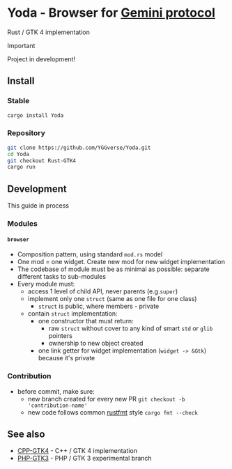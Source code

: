 # Yoda - Browser for [Gemini protocol](https://geminiprotocol.net)

Rust / GTK 4 implementation

> [!IMPORTANT]
> Project in development!
>

## Install

### Stable

``` bash
cargo install Yoda
```

### Repository

``` bash
git clone https://github.com/YGGverse/Yoda.git
cd Yoda
git checkout Rust-GTK4
cargo run
```

## Development

This guide in process

### Modules

#### `browser`

* Composition pattern, using standard `mod.rs` model
* One mod = one widget. Create new mod for new widget implementation
* The codebase of module must be as minimal as possible: separate different tasks to sub-modules
* Every module must:
  * access 1 level of child API, never parents (e.g.`super`)
  * implement only one `struct` (same as one file for one class)
    * `struct` is public, where members - private
  * contain `struct` implementation:
    * one constructor that must return:
      * raw `struct` without cover to any kind of smart `std` or `glib` pointers
      * ownership to new object created
    * one link getter for widget implementation (`widget -> &Gtk`) because it's private

### Contribution

* before commit, make sure:
  * new branch created for every new PR `git checkout -b 'contribution-name'`
  * new code follows common [rustfmt](https://rust-lang.github.io/rustfmt/) style `cargo fmt --check`

## See also

* [CPP-GTK4](https://github.com/YGGverse/Yoda/tree/CPP-GTK4) - C++ / GTK 4 implementation
* [PHP-GTK3](https://github.com/YGGverse/Yoda/tree/PHP-GTK3) - PHP / GTK 3 experimental branch